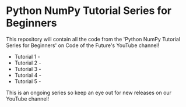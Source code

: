 # Python NumPy Tutorial Series for Beginners
This repository will contain all the code from the 'Python NumPy Tutorial Series for Beginners' on Code of the Future's YouTube channel!

* Tutorial 1 - 
* Tutorial 2 - 
* Tutorial 3 - 
* Tutorial 4 - 
* Tutorial 5 - 

This is an ongoing series so keep an eye out for new releases on our YouTube channel!
